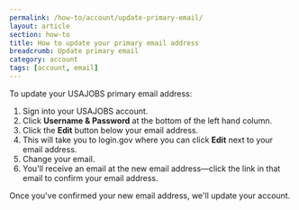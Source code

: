 ```yaml
---
permalink: /how-to/account/update-primary-email/
layout: article
section: how-to
title: How to update your primary email address
breadcrumb: Update primary email
category: account
tags: [account, email]
---
```


To update your USAJOBS primary email address:

1. Sign into your USAJOBS account.
2. Click **Username & Password** at the bottom of the left hand column.
3. Click the **Edit** button below your email address.
4. This will take you to login.gov where you can click **Edit** next to your email address.
5. Change your email.
6. You'll receive an email at the new email address—click the link in that email to confirm your email address.

Once you've confirmed your new email address, we'll update your account.
